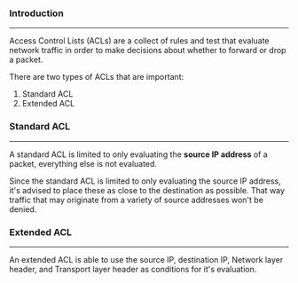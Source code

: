 ### Introduction
---
Access Control Lists (ACLs) are a collect of rules and test that evaluate network traffic in order to make decisions about whether to forward or drop a packet. 

There are two types of ACLs that are important:
1. Standard ACL
2. Extended ACL

### Standard ACL
---
A standard ACL is limited to only evaluating the **source IP address** of a packet, everything else is not evaluated. 

Since the standard ACL is limited to only evaluating the source IP address, it's advised to place these as close to the destination as possible. That way traffic that may originate from a variety of source addresses won't be denied. 

### Extended ACL
---
An extended ACL is able to use the source IP, destination IP, Network layer header, and Transport layer header as conditions for it's evaluation. 
